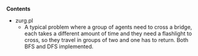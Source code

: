 **Contents**
  * zurg.pl
    * A typical problem where a group of agents need to cross a bridge, each takes a different amount of time and they need a flashlight to cross, so they travel in groups of two and one has to return. Both BFS and DFS implemented.
